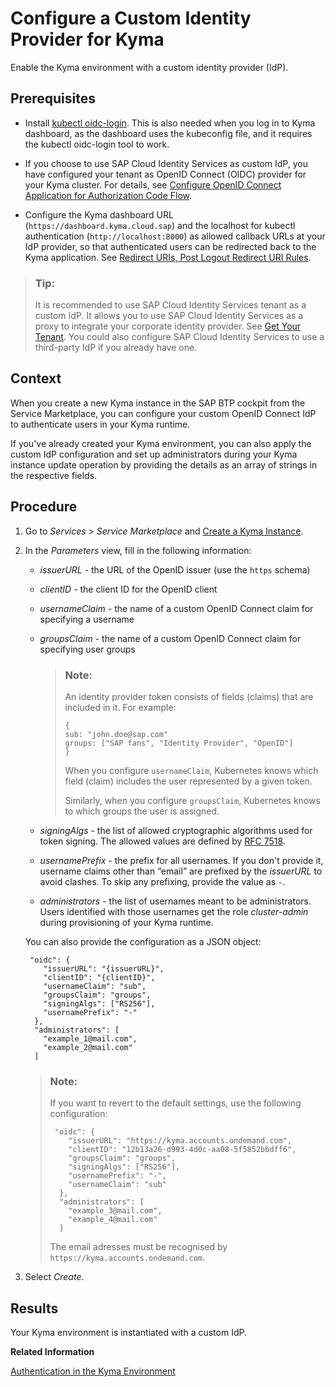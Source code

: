 <!-- loio67bcc6e2d4d749659faf3ede1853f19e -->

# Configure a Custom Identity Provider for Kyma

Enable the Kyma environment with a custom identity provider \(IdP\).



<a name="loio67bcc6e2d4d749659faf3ede1853f19e__prereq_fv1_t2l_nrb"/>

## Prerequisites

-   Install [kubectl oidc-login](https://github.com/int128/kubelogin). This is also needed when you log in to Kyma dashboard, as the dashboard uses the kubeconfig file, and it requires the kubectl oidc-login tool to work.

-   If you choose to use SAP Cloud Identity Services as custom IdP, you have configured your tenant as OpenID Connect \(OIDC\) provider for your Kyma cluster. For details, see [Configure OpenID Connect Application for Authorization Code Flow](https://help.sap.com/docs/cloud-identity-services/cloud-identity-services/auth-code-configure-openid-connect-application-for-authorization-code-flow?version=Cloud).

-   Configure the Kyma dashboard URL \(`https://dashboard.kyma.cloud.sap`\) and the localhost for kubectl authentication \(`http://localhost:8000`\) as allowed callback URLs at your IdP provider, so that authenticated users can be redirected back to the Kyma application. See [Redirect URIs, Post Logout Redirect URI Rules](https://help.sap.com/docs/cloud-identity-services/cloud-identity-services/redirect-uris-post-logout-redirect-uri-rules?version=Cloud).


> ### Tip:  
> It is recommended to use SAP Cloud Identity Services tenant as a custom IdP. It allows you to use SAP Cloud Identity Services as a proxy to integrate your corporate identity provider. See [Get Your Tenant](https://help.sap.com/docs/cloud-identity-services/cloud-identity-services/get-your-tenant?version=Cloud). You could also configure SAP Cloud Identity Services to use a third-party IdP if you already have one.



## Context

When you create a new Kyma instance in the SAP BTP cockpit from the Service Marketplace, you can configure your custom OpenID Connect IdP to authenticate users in your Kyma runtime.

If you've already created your Kyma environment, you can also apply the custom IdP configuration and set up administrators during your Kyma instance update operation by providing the details as an array of strings in the respective fields.



## Procedure

1.  Go to *Services* \> *Service Marketplace* and [Create a Kyma Instance](../50-administration-and-ops/create-a-kyma-instance-09dd313.md).

2.  In the *Parameters* view, fill in the following information:

    -   *issuerURL* - the URL of the OpenID issuer \(use the `https` schema\)
    -   *clientID* - the client ID for the OpenID client
    -   *usernameClaim* - the name of a custom OpenID Connect claim for specifying a username
    -   *groupsClaim* - the name of a custom OpenID Connect claim for specifying user groups

        > ### Note:  
        > An identity provider token consists of fields \(claims\) that are included in it. For example:
        > 
        > ```
        > {
        > sub: "john.doe@sap.com"
        > groups: ["SAP fans", "Identity Provider", "OpenID"]
        > }
        > ```
        > 
        > When you configure `usernameClaim`, Kubernetes knows which field \(claim\) includes the user represented by a given token.
        > 
        > Similarly, when you configure `groupsClaim`, Kubernetes knows to which groups the user is assigned.

    -   *signingAlgs* - the list of allowed cryptographic algorithms used for token signing. The allowed values are defined by [RFC 7518](https://tools.ietf.org/html/rfc7518#section-3.1).
    -   *usernamePrefix* - the prefix for all usernames. If you don't provide it, username claims other than “email” are prefixed by the *issuerURL* to avoid clashes. To skip any prefixing, provide the value as `-`.
    -   *administrators* - the list of usernames meant to be administrators. Users identified with those usernames get the role *cluster-admin* during provisioning of your Kyma runtime.

    You can also provide the configuration as a JSON object:

    ```
     "oidc": {
        "issuerURL": "{issuerURL}",
        "clientID": "{clientID}",
        "usernameClaim": "sub",
        "groupsClaim": "groups",
        "signingAlgs": ["RS256"],
        "usernamePrefix": "-"
      },
      "administrators": [
        "example_1@mail.com",
        "example_2@mail.com"
      ]
    ```

    > ### Note:  
    > If you want to revert to the default settings, use the following configuration:
    > 
    > ```
    >  "oidc": {
    >     "issuerURL": "https://kyma.accounts.ondemand.com",
    >     "clientID": "12b13a26-d993-4d0c-aa08-5f5852bbdff6",
    >     "groupsClaim": "groups",
    >     "signingAlgs": ["RS256"],
    >     "usernamePrefix": "-",
    >     "usernameClaim": "sub"
    >   },	
    >   "administrators": [
    >     "example_3@mail.com",
    >     "example_4@mail.com"
    >   ]
    > ```
    > 
    > The email adresses must be recognised by `https://kyma.accounts.ondemand.com`.

3.  Select *Create*.




<a name="loio67bcc6e2d4d749659faf3ede1853f19e__result_qzy_nsz_1pb"/>

## Results

Your Kyma environment is instantiated with a custom IdP.

**Related Information**  


[Authentication in the Kyma Environment](authentication-in-the-kyma-environment-85200d8.md "To authenticate in the Kyma environment, you can either use the default identity provider (IdP) or set up a custom identity provider.")

